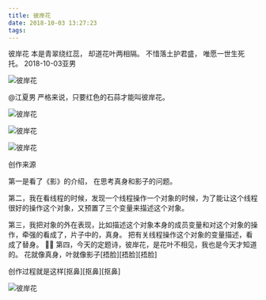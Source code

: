 ```yaml
---
title: 彼岸花
date: 2018-10-03 13:27:23
tags:
---
```

彼岸花
本是青翠绕红蕊，
却道花叶两相隔。
不惜落土护君盛，
唯愿一世生死托。
2018-10-03亚男

![彼岸花](彼岸花/1.jpg)

@江夏男 严格来说，只要红色的石蒜才能叫彼岸花。


![彼岸花](彼岸花/2.jpg)

![彼岸花](彼岸花/3.jpg)

![彼岸花](彼岸花/4.jpg)


创作来源

第一是看了《影》的介绍，
在思考真身和影子的问题。

第二，我在看线程的时候，发现一个线程操作一个对象的时候，为了能让这个线程很好的操作这个对象，又预置了三个变量来描述这个对象。

第三，我把对象的外在表现，比如描述这个对象本身的成员变量和对这个对象的操作，牵强的看成了，片子中的，真身。
把有关线程操作这个对象的变量描述，看成了替身。

第四，今天的定题诗，彼岸花，是花叶不相见，我也是今天才知道的。
花就像真身，叶就像影子[捂脸][捂脸][捂脸]

创作过程就是这样[抠鼻][抠鼻][抠鼻]

![彼岸花](彼岸花/5.jpg)


